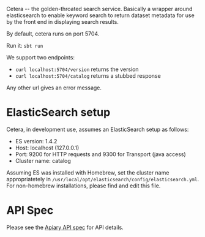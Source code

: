 Cetera -- the golden-throated search service.
Basically a wrapper around elasticsearch to enable keyword search to return dataset metadata for use by the front end in displaying search results.

By default, cetera runs on port 5704.

Run it: `sbt run`

We support two endpoints:
* `curl localhost:5704/version` returns the version
* `curl localhost:5704/catalog` returns a stubbed response

Any other url gives an error message.

# ElasticSearch setup

Cetera, in development use, assumes an ElasticSearch setup as follows:

- ES version: 1.4.2
- Host: localhost (127.0.0.1)
- Port: 9200 for HTTP requests and 9300 for Transport (java access)
- Cluster name: catalog

Assuming ES was installed with Homebrew, set the cluster name appropriatetely in `/usr/local/opt/elasticsearch/config/elasticsearch.yml`. For non-homebrew installations, please find and edit this file.

# API Spec

Please see the [Apiary API spec](http://docs.cetera.apiary.io/#) for API details.
